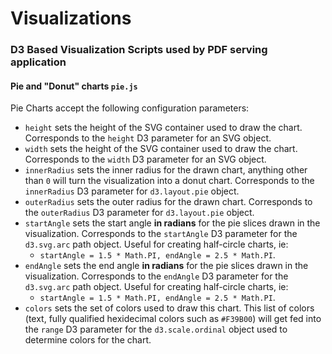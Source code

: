 # Visualizations
### D3 Based Visualization Scripts used by PDF serving application  
  
#### Pie and "Donut" charts `pie.js`
Pie Charts accept the following configuration parameters:  
+ `height` sets the height of the SVG container used to draw the chart. Corresponds to the `height` D3 parameter for an SVG object.
+ `width` sets the height of the SVG container used to draw the chart. Corresponds to the `width` D3 parameter for an SVG object.
+ `innerRadius` sets the inner radius for the drawn chart, anything other than `0` will turn the visualization into a donut chart. Corresponds to the `innerRadius` D3 parameter for `d3.layout.pie` object.
+ `outerRadius` sets the outer radius for the drawn chart. Corresponds to the `outerRadius` D3 parameter for `d3.layout.pie` object.
+ `startAngle` sets the start angle __in radians__ for the pie slices drawn in the visualization. Corresponds to the `startAngle` D3 parameter for the `d3.svg.arc` path object. Useful for creating half-circle charts, ie:  
   + `startAngle = 1.5 * Math.PI, endAngle = 2.5 * Math.PI`.
+ `endAngle` sets the end angle __in radians__ for the pie slices drawn in the visualization. Corresponds to the `endAngle` D3 parameter for the `d3.svg.arc` path object. Useful for creating half-circle charts, ie:  
   + `startAngle = 1.5 * Math.PI, endAngle = 2.5 * Math.PI`.
+ `colors` sets the set of colors used to draw this chart. This list of colors (text, fully qualified hexidecimal colors such as `#F39B00`) will get fed into the `range` D3 parameter for the `d3.scale.ordinal` object used to determine colors for the chart.  
